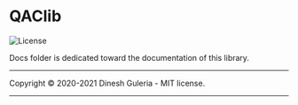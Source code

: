 <h1>QAClib</h1>

![License](https://img.shields.io/badge/license-MIT-blue.svg)

Docs folder is dedicated toward the documentation of this library.

---

Copyright © 2020-2021 Dinesh Guleria - MIT license.

---
